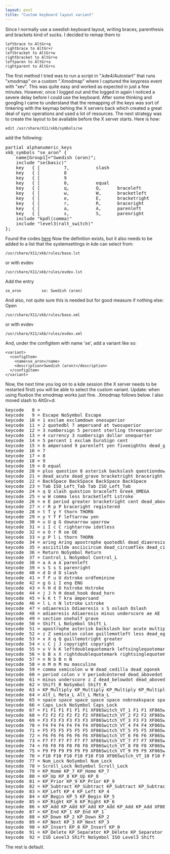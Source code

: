 ```yaml
---
layout: post
title: "Custom keyboard layout variant"
---
```


Since I normally use a swedish keyboard layout, writing braces, parenthesis and brackets kind of sucks. I decided to remap them to

    leftbrace to AltGr+q  
    rightbrace to AltGr+r  
    leftbracket to AltGr+w  
    rightbracket to AltGr+e  
    leftparen to AltGr+a  
    rightparent to AltGr+s  


The first method I tried was to run a script in ".kde4/Autostart" that runs "xmodmap" on a custom ".Xmodmap" where I captured the keypress event with "xev". This was quite easy and worked as expected in just a few minutes. However, once I logged out and the logged in again I noticed a severe delay before I could use the keyboard. After some thinking and googling I came to understand that the remapping of the keys was sort of tinkering with the keymap behing the X servers back which created a great deal of sync operations and used a lot of resources. 
The next strategy was to create the layout to be available before the X server starts. Here is how:

``edit /usr/share/X11/xkb/symbols/se``

add the following:

<pre>
partial alphanumeric_keys
xkb_symbols "se_aron" {
    name[Group1]="Swedish (aron)";
    include "se(basic)"
    key <AE07>  { [         7,          slash                        ]  };
    key <AE08>  { [         8                                        ]  };
    key <AE09>  { [         9                                        ]  };
    key <AE10>  { [         0,          equal                        ]  };
    key <AD01>  { [         q,          Q,      braceleft            ]  };
    key <AD02>  { [         w,          W,      bracketleft          ]  };
    key <AD03>  { [         e,          E,      bracketright         ]  };
    key <AD04>  { [         r,          R,      braceright           ]  };
    key <AC01>  { [         a,          A,      parenleft            ]  };
    key <AC02>  { [         s,          S,      parenright           ]  };
    include "kpdl(comma)"
    include "level3(ralt_switch)"
};
</pre>
Found the codes <a href="http://hack.org/mc/images/hhkb-names.png">here</a>
Now the definition exists, but it also needs to be added to a list that the systemsettings in kde can select from:

    /usr/share/X11/xkb/rules/base.lst

or with evdev

    /usr/share/X11/xkb/rules/evdev.lst

Add the entry

``se_aron         se: Swedish (aron)``

And also, not quite sure this is needed but for good measure if nothing else:
Open

    /usr/share/X11/xkb/rules/base.xml

or with evdev

    /usr/share/X11/xkb/rules/evdev.xml

And, under the configitem with name 'se', add a variant like so:

    <variant>
      <configItem>
        <name>se_aron</name>
        <description>Swedish (aron)</description>
      </configItem>
    </variant>

Now, the next time you log on to a kde session (the X server needs to be restarted first) you will be able to select the custom variant. 
Update: when using fluxbox the xmodmap works just fine. .Xmodmap follows below. I also moved slash to AltGr+d:
<pre>
keycode   8 =
keycode   9 = Escape NoSymbol Escape
keycode  10 = 1 exclam exclamdown onesuperior
keycode  11 = 2 quotedbl 7 ampersand at twosuperior
keycode  12 = 3 numbersign 5 percent sterling threesuperior
keycode  13 = 4 currency 3 numbersign dollar onequarter
keycode  14 = 5 percent 1 exclam EuroSign cent
keycode  15 = 6 ampersand 9 parenleft yen fiveeighths dead_grave
keycode  16 = 7
keycode  17 = 8
keycode  18 = 9
keycode  19 = 0 equal
keycode  20 = plus question 8 asterisk backslash questiondown
keycode  21 = dead_acute dead_grave bracketright braceright plusminus notsign dead_tilde
keycode  22 = BackSpace BackSpace BackSpace BackSpace
keycode  23 = Tab ISO_Left_Tab Tab ISO_Left_Tab
keycode  24 = q Q slash question braceleft Greek_OMEGA
keycode  25 = w W comma less bracketleft Lstroke
keycode  26 = e E period greater bracketright cent dead_abovedot periodcentered
keycode  27 = r R p P braceright registered
keycode  28 = t T y Y thorn THORN
keycode  29 = y Y f F leftarrow yen
keycode  30 = u U g G downarrow uparrow
keycode  31 = i I c C rightarrow idotless
keycode  32 = o O r R oe OE
keycode  33 = p P l L thorn THORN
keycode  34 = aring Aring apostrophe quotedbl dead_diaeresis dead_abovering dead_acute dead_diaeresis
keycode  35 = asciitilde asciicircum dead_circumflex dead_circumflex
keycode  36 = Return NoSymbol Return
keycode  37 = Control_L NoSymbol Control_L
keycode  38 = a A a A parenleft
keycode  39 = s S s S parenright
keycode  40 = d D d D slash
keycode  41 = f F u U dstroke ordfeminine
keycode  42 = g G i I eng ENG
keycode  43 = h H d D hstroke Hstroke
keycode  44 = j J h H dead_hook dead_horn
keycode  45 = k K t T kra ampersand
keycode  46 = l L n N lstroke Lstroke
keycode  47 = odiaeresis Odiaeresis s S oslash Oslash
keycode  48 = adiaeresis Adiaeresis minus underscore ae AE
keycode  49 = section onehalf grave
keycode  50 = Shift_L NoSymbol Shift_L
keycode  51 = apostrophe asterisk backslash bar acute multiply
keycode  52 = z Z semicolon colon guillemotleft less dead_ogonek dead_doubleacute
keycode  53 = x X q Q guillemotright greater
keycode  54 = c C j J copyright copyright
keycode  55 = v V k K leftdoublequotemark leftsinglequotemark
keycode  56 = b B x X rightdoublequotemark rightsinglequotemark
keycode  57 = n N b B n N
keycode  58 = m M m M mu masculine
keycode  59 = comma semicolon w W dead_cedilla dead_ogonek
keycode  60 = period colon v V periodcentered dead_abovedot
keycode  61 = minus underscore z Z dead_belowdot dead_abovedot
keycode  62 = Shift_R NoSymbol Shift_R
keycode  63 = KP_Multiply KP_Multiply KP_Multiply KP_Multiply KP_Multiply KP_Multiply XF86ClearGrab KP_Multiply KP_Multiply XF86ClearGrab
keycode  64 = Alt_L Meta_L Alt_L Meta_L
keycode  65 = space space space space space nobreakspace space nobreakspace
keycode  66 = Caps_Lock NoSymbol Caps_Lock
keycode  67 = F1 F1 F1 F1 F1 F1 XF86Switch_VT_1 F1 F1 XF86Switch_VT_1
keycode  68 = F2 F2 F2 F2 F2 F2 XF86Switch_VT_2 F2 F2 XF86Switch_VT_2
keycode  69 = F3 F3 F3 F3 F3 F3 XF86Switch_VT_3 F3 F3 XF86Switch_VT_3
keycode  70 = F4 F4 F4 F4 F4 F4 XF86Switch_VT_4 F4 F4 XF86Switch_VT_4
keycode  71 = F5 F5 F5 F5 F5 F5 XF86Switch_VT_5 F5 F5 XF86Switch_VT_5
keycode  72 = F6 F6 F6 F6 F6 F6 XF86Switch_VT_6 F6 F6 XF86Switch_VT_6
keycode  73 = F7 F7 F7 F7 F7 F7 XF86Switch_VT_7 F7 F7 XF86Switch_VT_7
keycode  74 = F8 F8 F8 F8 F8 F8 XF86Switch_VT_8 F8 F8 XF86Switch_VT_8
keycode  75 = F9 F9 F9 F9 F9 F9 XF86Switch_VT_9 F9 F9 XF86Switch_VT_9
keycode  76 = F10 F10 F10 F10 F10 F10 XF86Switch_VT_10 F10 F10 XF86Switch_VT_10
keycode  77 = Num_Lock NoSymbol Num_Lock
keycode  78 = Scroll_Lock NoSymbol Scroll_Lock
keycode  79 = KP_Home KP_7 KP_Home KP_7
keycode  80 = KP_Up KP_8 KP_Up KP_8
keycode  81 = KP_Prior KP_9 KP_Prior KP_9
keycode  82 = KP_Subtract KP_Subtract KP_Subtract KP_Subtract KP_Subtract KP_Subtract XF86Prev_VMode KP_Subtract KP_Subtract XF86Prev_VMode
keycode  83 = KP_Left KP_4 KP_Left KP_4
keycode  84 = KP_Begin KP_5 KP_Begin KP_5
keycode  85 = KP_Right KP_6 KP_Right KP_6
keycode  86 = KP_Add KP_Add KP_Add KP_Add KP_Add KP_Add XF86Next_VMode KP_Add KP_Add XF86Next_VMode
keycode  87 = KP_End KP_1 KP_End KP_1
keycode  88 = KP_Down KP_2 KP_Down KP_2
keycode  89 = KP_Next KP_3 KP_Next KP_3
keycode  90 = KP_Insert KP_0 KP_Insert KP_0
keycode  91 = KP_Delete KP_Separator KP_Delete KP_Separator
keycode  92 = ISO_Level3_Shift NoSymbol ISO_Level3_Shift
</pre>
The rest is default. 
